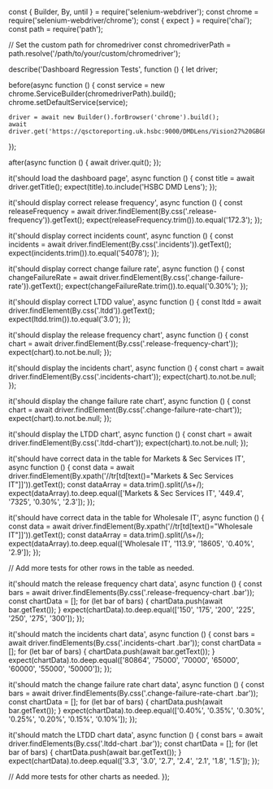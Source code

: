 const { Builder, By, until } = require('selenium-webdriver');
const chrome = require('selenium-webdriver/chrome');
const { expect } = require('chai');
const path = require('path');

// Set the custom path for chromedriver
const chromedriverPath = path.resolve('/path/to/your/custom/chromedriver');

describe('Dashboard Regression Tests', function () {
  let driver;

  before(async function () {
    const service = new chrome.ServiceBuilder(chromedriverPath).build();
    chrome.setDefaultService(service);

    driver = await new Builder().forBrowser('chrome').build();
    await driver.get('https://qsctoreporting.uk.hsbc:9000/DMDLens/Vision27%20GBGFs');
  });

  after(async function () {
    await driver.quit();
  });

  it('should load the dashboard page', async function () {
    const title = await driver.getTitle();
    expect(title).to.include('HSBC DMD Lens');
  });

  it('should display correct release frequency', async function () {
    const releaseFrequency = await driver.findElement(By.css('.release-frequency')).getText();
    expect(releaseFrequency.trim()).to.equal('172.3');
  });

  it('should display correct incidents count', async function () {
    const incidents = await driver.findElement(By.css('.incidents')).getText();
    expect(incidents.trim()).to.equal('54078');
  });

  it('should display correct change failure rate', async function () {
    const changeFailureRate = await driver.findElement(By.css('.change-failure-rate')).getText();
    expect(changeFailureRate.trim()).to.equal('0.30%');
  });

  it('should display correct LTDD value', async function () {
    const ltdd = await driver.findElement(By.css('.ltdd')).getText();
    expect(ltdd.trim()).to.equal('3.0');
  });

  it('should display the release frequency chart', async function () {
    const chart = await driver.findElement(By.css('.release-frequency-chart'));
    expect(chart).to.not.be.null;
  });

  it('should display the incidents chart', async function () {
    const chart = await driver.findElement(By.css('.incidents-chart'));
    expect(chart).to.not.be.null;
  });

  it('should display the change failure rate chart', async function () {
    const chart = await driver.findElement(By.css('.change-failure-rate-chart'));
    expect(chart).to.not.be.null;
  });

  it('should display the LTDD chart', async function () {
    const chart = await driver.findElement(By.css('.ltdd-chart'));
    expect(chart).to.not.be.null;
  });

  it('should have correct data in the table for Markets & Sec Services IT', async function () {
    const data = await driver.findElement(By.xpath('//tr[td[text()="Markets & Sec Services IT"]]')).getText();
    const dataArray = data.trim().split(/\s+/);
    expect(dataArray).to.deep.equal(['Markets & Sec Services IT', '449.4', '7325', '0.30%', '2.3']);
  });

  it('should have correct data in the table for Wholesale IT', async function () {
    const data = await driver.findElement(By.xpath('//tr[td[text()="Wholesale IT"]]')).getText();
    const dataArray = data.trim().split(/\s+/);
    expect(dataArray).to.deep.equal(['Wholesale IT', '113.9', '18605', '0.40%', '2.9']);
  });

  // Add more tests for other rows in the table as needed.

  it('should match the release frequency chart data', async function () {
    const bars = await driver.findElements(By.css('.release-frequency-chart .bar'));
    const chartData = [];
    for (let bar of bars) {
      chartData.push(await bar.getText());
    }
    expect(chartData).to.deep.equal(['150', '175', '200', '225', '250', '275', '300']);
  });

  it('should match the incidents chart data', async function () {
    const bars = await driver.findElements(By.css('.incidents-chart .bar'));
    const chartData = [];
    for (let bar of bars) {
      chartData.push(await bar.getText());
    }
    expect(chartData).to.deep.equal(['80864', '75000', '70000', '65000', '60000', '55000', '50000']);
  });

  it('should match the change failure rate chart data', async function () {
    const bars = await driver.findElements(By.css('.change-failure-rate-chart .bar'));
    const chartData = [];
    for (let bar of bars) {
      chartData.push(await bar.getText());
    }
    expect(chartData).to.deep.equal(['0.40%', '0.35%', '0.30%', '0.25%', '0.20%', '0.15%', '0.10%']);
  });

  it('should match the LTDD chart data', async function () {
    const bars = await driver.findElements(By.css('.ltdd-chart .bar'));
    const chartData = [];
    for (let bar of bars) {
      chartData.push(await bar.getText());
    }
    expect(chartData).to.deep.equal(['3.3', '3.0', '2.7', '2.4', '2.1', '1.8', '1.5']);
  });

  // Add more tests for other charts as needed.
});